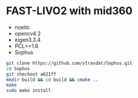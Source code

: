 # FAST-LIVO2 with mid360
- noetic
- opencv4.2
- eigen3.3.4
- PCL>=1.6
- Sophus 
```bash
git clone https://github.com/strasdat/Sophus.git
cd Sophus
git checkout a621ff
mkdir build && cd build && cmake ..
make
sudo make install
```

